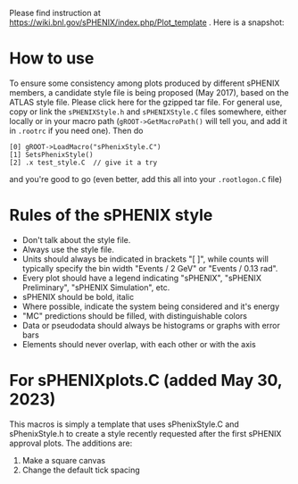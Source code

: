 Please find instruction at https://wiki.bnl.gov/sPHENIX/index.php/Plot_template . Here is a snapshot:

# How to use

To ensure some consistency among plots produced by different sPHENIX members, a candidate style file is being proposed (May 2017), based on the ATLAS style file. Please click here for the gzipped tar file.
For general use, copy or link the ```sPHENIXStyle.h``` and ```sPHENIXStyle.C``` files somewhere, either locally or in your macro path (```gROOT->GetMacroPath()``` will tell you, and add it in ```.rootrc``` if you need one).
Then do
```
[0] gROOT->LoadMacro("sPhenixStyle.C") 
[1] SetsPhenixStyle()
[2] .x test_style.C  // give it a try
```
and you're good to go (even better, add this all into your ```.rootlogon.C``` file)

# Rules of the sPHENIX style

* Don't talk about the style file.
* Always use the style file.
* Units should always be indicated in brackets "[ ]", while counts will typically specify the bin width "Events / 2 GeV" or "Events / 0.13 rad".
* Every plot should have a legend indicating "sPHENIX", "sPHENIX Preliminary", "sPHENIX Simulation", etc.
* sPHENIX should be bold, italic
* Where possible, indicate the system being considered and it's energy
* "MC" predictions should be filled, with distinguishable colors
* Data or pseudodata should always be histograms or graphs with error bars
* Elements should never overlap, with each other or with the axis

# For sPHENIXplots.C (added May 30, 2023)

This macros is simply a template that uses sPhenixStyle.C and sPhenixStyle.h to create a style recently requested after the first sPHENIX approval plots.
The additions are:
  1. Make a square canvas
  2. Change the default tick spacing
